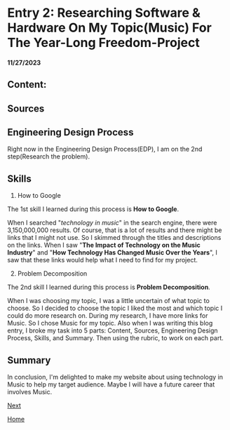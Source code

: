 # Entry 2: Researching Software & Hardware On My Topic(Music) For The Year-Long Freedom-Project 
#### 11/27/2023

## Content: 



## Sources



## Engineering Design Process

Right now in the Engineering Design Process(EDP), I am on the 2nd step(Research the problem).

## Skills

1) How to Google

The 1st skill I learned during this process is **How to Google**. 

When I searched "_technology in music_" in the search engine, there were 3,150,000,000 results. Of course, that is a lot of results and there might be links that I might not use. So I skimmed through the titles and descriptions on the links. When I saw "**The Impact of Technology on the Music Industry**" and "**How Technology Has Changed Music Over the Years**", I saw that these links would help what I need to find for my project.    

2) Problem Decomposition

The 2nd skill I learned during this process is **Problem Decomposition**. 

When I was choosing my topic, I was a little uncertain of what topic to choose. So I decided to choose the topic I liked the most and which topic I could do more research on. During my research, I have more links for Music. So I chose Music for my topic. 
Also when I was writing this blog entry, I broke my task into 5 parts: Content, Sources, Engineering Design Process, Skills, and Summary. Then using the rubric, to work on each part. 

## Summary
In conclusion, I'm delighted to make my website about using technology in Music to help my target audience. Maybe I will have a future career that involves Music. 

[Next](entry02.md)

[Home](../README.md)
